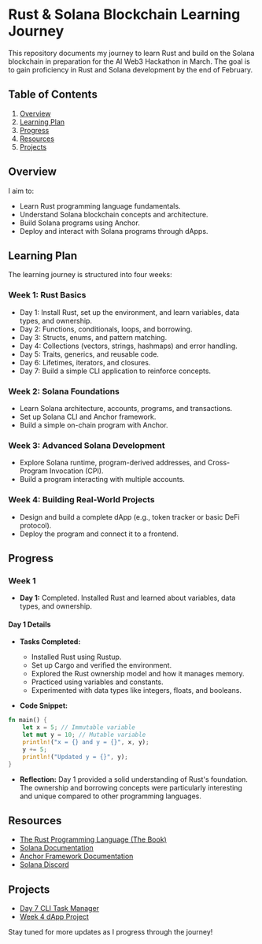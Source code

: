 # Rust & Solana Blockchain Learning Journey

This repository documents my journey to learn Rust and build on the Solana blockchain in preparation for the AI Web3 Hackathon in March. The goal is to gain proficiency in Rust and Solana development by the end of February.

## Table of Contents
1. [Overview](#overview)
2. [Learning Plan](#learning-plan)
3. [Progress](#progress)
4. [Resources](#resources)
5. [Projects](#projects)

## Overview
I aim to:
- Learn Rust programming language fundamentals.
- Understand Solana blockchain concepts and architecture.
- Build Solana programs using Anchor.
- Deploy and interact with Solana programs through dApps.

## Learning Plan
The learning journey is structured into four weeks:

### Week 1: Rust Basics
- Day 1: Install Rust, set up the environment, and learn variables, data types, and ownership.
- Day 2: Functions, conditionals, loops, and borrowing.
- Day 3: Structs, enums, and pattern matching.
- Day 4: Collections (vectors, strings, hashmaps) and error handling.
- Day 5: Traits, generics, and reusable code.
- Day 6: Lifetimes, iterators, and closures.
- Day 7: Build a simple CLI application to reinforce concepts.

### Week 2: Solana Foundations
- Learn Solana architecture, accounts, programs, and transactions.
- Set up Solana CLI and Anchor framework.
- Build a simple on-chain program with Anchor.

### Week 3: Advanced Solana Development
- Explore Solana runtime, program-derived addresses, and Cross-Program Invocation (CPI).
- Build a program interacting with multiple accounts.

### Week 4: Building Real-World Projects
- Design and build a complete dApp (e.g., token tracker or basic DeFi protocol).
- Deploy the program and connect it to a frontend.

## Progress

### Week 1
- **Day 1:** Completed. Installed Rust and learned about variables, data types, and ownership.

#### Day 1 Details
- **Tasks Completed:**
  - Installed Rust using Rustup.
  - Set up Cargo and verified the environment.
  - Explored the Rust ownership model and how it manages memory.
  - Practiced using variables and constants.
  - Experimented with data types like integers, floats, and booleans.

- **Code Snippet:**
```rust
fn main() {
    let x = 5; // Immutable variable
    let mut y = 10; // Mutable variable
    println!("x = {} and y = {}", x, y);
    y += 5;
    println!("Updated y = {}", y);
}
```

- **Reflection:**
  Day 1 provided a solid understanding of Rust's foundation. The ownership and borrowing concepts were particularly interesting and unique compared to other programming languages.

## Resources
- [The Rust Programming Language (The Book)](https://doc.rust-lang.org/book/)
- [Solana Documentation](https://docs.solana.com/)
- [Anchor Framework Documentation](https://book.anchor-lang.com/)
- [Solana Discord](https://discord.com/invite/solana)

## Projects
- [Day 7 CLI Task Manager](./week1/task_manager)
- [Week 4 dApp Project](./week4/dapp)

Stay tuned for more updates as I progress through the journey!
